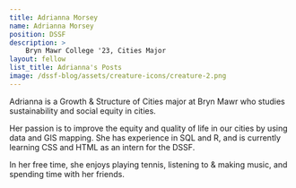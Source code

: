 ```yaml
---
title: Adrianna Morsey
name: Adrianna Morsey
position: DSSF
description: >
    Bryn Mawr College '23, Cities Major
layout: fellow
list_title: Adrianna's Posts
image: /dssf-blog/assets/creature-icons/creature-2.png
---
```

Adrianna is a Growth & Structure of Cities major at Bryn Mawr who studies sustainability and social equity in cities.

Her passion is to improve the equity and quality of life in our cities by using data and GIS mapping. She has experience in SQL and R, and is currently learning CSS and HTML as an intern for the DSSF.

In her free time, she enjoys playing tennis, listening to & making music, and spending time with her friends. 
